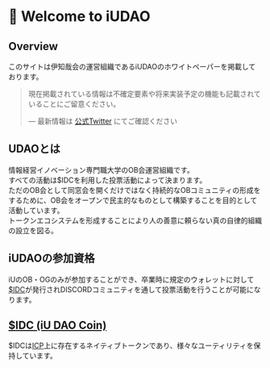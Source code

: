 # 👋 Welcome to iUDAO

## Overview

このサイトは伊知哉会の運営組織であるiUDAOのホワイトペーパーを掲載しております。

> 現在掲載されている情報は不確定要素や将来実装予定の機能も記載されていることにご留意ください。
>
> — 最新情報は [公式Twitter](https://twitter.com/daichi1re) にてご確認ください

## UDAOとは

情報経営イノベーション専門職大学のOB会運営組織です。\
すべての活動は$IDCを利用した投票活動によって決まります。\
ただのOB会として同窓会を開くだけではなく持続的なOBコミュニティの形成をするために、OB会をオープンで民主的なものとして構築することを目的として活動しています。\
トークンエコシステムを形成することにより人の善意に頼らない真の自律的組織の設立を図る。

## iUDAOの参加資格

iUのOB・OGのみが参加することができ、卒業時に規定のウォレットに対して[$IDC](https://app.gitbook.com/o/AJG9nY5FLMCbeq7jrlCn/s/kWVFL45IcjROBf7kBkl9/\~/changes/13/mi/usdidc-iu-dao-coin)が発行されDISCORDコミュニティを通して投票活動を行うことが可能になります。

## [$IDC (iU DAO Coin)](https://app.gitbook.com/o/AJG9nY5FLMCbeq7jrlCn/s/kWVFL45IcjROBf7kBkl9/\~/changes/12/mi/usdicc-iu-ichiya-coin)

$IDCは[ICP](https://internetcomputer.org/)上に存在するネイティブトークンであり、様々なユーティリティを保持しています。
